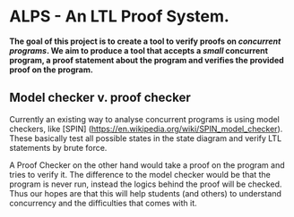 # ALPS - An LTL Proof System.
__The goal of this project is to create a tool to verify proofs on _concurrent programs_. We aim to produce a tool that accepts a _small_ concurrent program, a proof statement about the program and verifies the provided proof on the program.__
## Model checker v. proof checker
Currently an existing way to analyse concurrent programs is using model checkers, like [SPIN] (https://en.wikipedia.org/wiki/SPIN_model_checker). These basically test all possible states in the state diagram and verify LTL statements by brute force.

A Proof Checker on the other hand would take a proof on the program and tries to verify it. The difference to the model checker would be that the program is never run, instead the logics behind the proof will be checked. Thus our hopes are that this will help students (and others) to understand concurrency and the difficulties that comes with it. 
